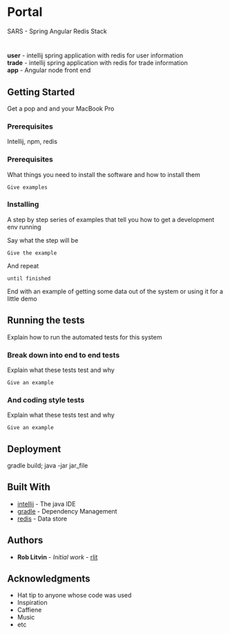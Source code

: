 # Portal

SARS - Spring Angular Redis Stack 

#
**user** - intellij spring application with redis for user information  
**trade** - intellij spring application with redis for trade information    
**app** - Angular node front end

## Getting Started

Get a pop and and your MacBook Pro


### Prerequisites

Intellij, npm, redis 

### Prerequisites

What things you need to install the software and how to install them

```
Give examples
```

### Installing

A step by step series of examples that tell you how to get a development env running

Say what the step will be

```
Give the example
```

And repeat

```
until finished
```

End with an example of getting some data out of the system or using it for a little demo

## Running the tests

Explain how to run the automated tests for this system

### Break down into end to end tests

Explain what these tests test and why

```
Give an example
```

### And coding style tests

Explain what these tests test and why

```
Give an example
```

## Deployment

gradle build; java -jar jar_file

## Built With

* [intellij](https://intellij-support.jetbrains.com) - The java IDE
* [gradle](https://gradle.org) - Dependency Management
* [redis](https://github.com/Homebrew/homebrew-core/blob/master/Formula/redis.rb) - Data store
## Authors

* **Rob Litvin** - *Initial work* - [rlit](http://rlit.us)

## Acknowledgments

* Hat tip to anyone whose code was used
* Inspiration
* Caffiene
* Music
* etc
